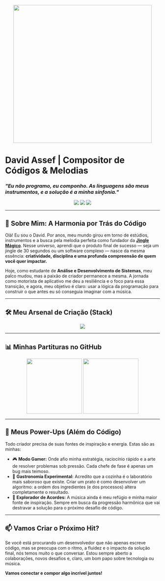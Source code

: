 <p align="center">
  <img src="assets/teclado-piano.gif" width="450">
</p>

# David Assef | Compositor de Códigos & Melodias

### _"Eu não programo, eu componho. As linguagens são meus instrumentos, e a solução é a minha sinfonia."_

<p align="center">
  <a href="https://www.linkedin.com/in/davidassef/" target="_blank"><img src="https://img.shields.io/badge/-LinkedIn-0077B5?style=for-the-badge&logo=linkedin&logoColor=white" target="_blank"></a>
  <a href="https://www.instagram.com/davidassef/" target="_blank"><img src="https://img.shields.io/badge/-Instagram-E4405F?style=for-the-badge&logo=instagram&logoColor=white" target="_blank"></a>
  <a href="https://github.com/davidassef" target="_blank"><img src="https://img.shields.io/badge/-Github-181717?style=for-the-badge&logo=github&logoColor=white" target="_blank"></a>
</p>

---

## 🎵 Sobre Mim: A Harmonia por Trás do Código

Olá! Eu sou o David. Por anos, meu mundo girou em torno de estúdios, instrumentos e a busca pela melodia perfeita como fundador da **[Jingle Mágico](https://www.instagram.com/davidassef/)**. Nesse universo, aprendi que o produto final de sucesso — seja um jingle de 30 segundos ou um software complexo — nasce da mesma essência: **criatividade, disciplina e uma profunda compreensão de quem você quer impactar.**

Hoje, como estudante de **Análise e Desenvolvimento de Sistemas**, meu palco mudou, mas a paixão de criador permanece a mesma. A jornada como motorista de aplicativo me deu a resiliência e o foco para essa transição, e agora, meu objetivo é claro: usar a lógica da programação para construir o que antes eu só conseguia imaginar com a música.

---

## 🛠️ Meu Arsenal de Criação (Stack)

<p align="center">
  <a href="https://skillicons.dev">
    <img src="https://skillicons.dev/icons?i=js,ts,react,nodejs,python,java,html,css,git,vscode,figma,postman,mysql,docker" />
  </a>
</p>

---

## 📊 Minhas Partituras no GitHub

<p align="center">
  <img height="180em" src="https://github-readme-stats.vercel.app/api?username=davidassef&show_icons=true&theme=tokyonight&include_all_commits=true&count_private=true"/>
  <img height="180em" src="https://github-readme-stats.vercel.app/api/top-langs/?username=davidassef&layout=compact&langs_count=8&theme=tokyonight"/>
</p>

---

## 🚀 Meus Power-Ups (Além do Código)

Todo criador precisa de suas fontes de inspiração e energia. Estas são as minhas:

-   🎮 **Modo Gamer:** Onde afio minha estratégia, raciocínio rápido e a arte de resolver problemas sob pressão. Cada chefe de fase é apenas um bug mais teimoso.
-   🍲 **Gastronomia Experimental:** Acredito que a cozinha é o laboratório mais saboroso que existe. Criar um prato é como desenvolver um algoritmo: a ordem dos ingredientes (e dos processos) altera completamente o resultado.
-   🎸 **Explorador de Acordes:** A música ainda é meu refúgio e minha maior fonte de inspiração. Sempre em busca da progressão harmônica que vai destravar a solução para o próximo desafio de código.

---

## 📫 Vamos Criar o Próximo Hit?

Se você está procurando um desenvolvedor que não apenas escreve código, mas se preocupa com o ritmo, a fluidez e o impacto da solução final, nós temos muito o que conversar. Estou sempre aberto a colaborações, novos desafios e, claro, um bom papo sobre tecnologia ou música.

**Vamos conectar e compor algo incrível juntos!**
<br>
<br>
